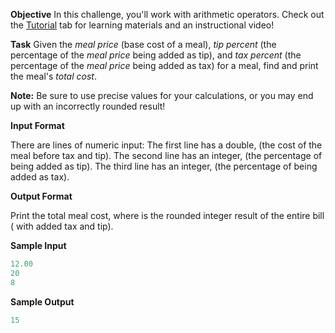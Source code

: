 **Objective** 
 In this challenge, you'll work with arithmetic operators. Check out the [Tutorial](https://www.hackerrank.com/challenges/30-operators/tutorial) tab for learning materials and an instructional video!    

**Task** 
 Given the *meal price* (base cost of a meal), *tip percent* (the percentage of the *meal price* being added as tip), and *tax percent* (the percentage of the *meal price* being added as tax) for a meal, find and print the meal's *total cost*. 

**Note:** Be sure to use precise values for your calculations, or you may end up with an incorrectly rounded result!

**Input Format**

There are  lines of numeric input: 
 The first line has a double,  (the cost of the meal before tax and tip). 
 The second line has an integer,  (the percentage of  being added as tip). 
 The third line has an integer,  (the percentage of  being added as tax).

**Output Format**

Print the total meal cost, where  is the rounded integer result of the entire bill ( with added tax and tip).

**Sample Input**

```python
12.00
20
8
```

**Sample Output**

```python
15
```